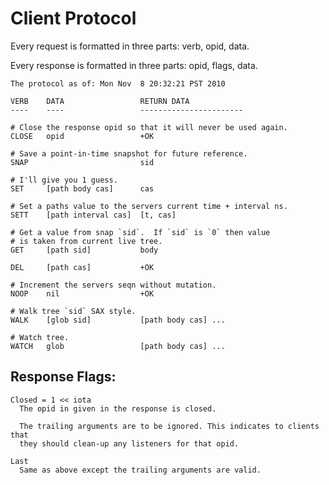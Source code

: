 # Client Protocol

Every request is formatted in three parts: verb, opid, data.

Every response is formatted in three parts: opid, flags, data.

    The protocol as of: Mon Nov  8 20:32:21 PST 2010

    VERB    DATA                 RETURN DATA
    ----    ----                 -----------------------

    # Close the response opid so that it will never be used again.
    CLOSE   opid                 +OK

    # Save a point-in-time snapshot for future reference.
    SNAP                         sid

    # I'll give you 1 guess.
    SET     [path body cas]      cas

    # Set a paths value to the servers current time + interval ns.
    SETT    [path interval cas]  [t, cas]

    # Get a value from snap `sid`.  If `sid` is `0` then value
    # is taken from current live tree.
    GET     [path sid]           body

    DEL     [path cas]           +OK

    # Increment the servers seqn without mutation.
    NOOP    nil                  +OK

    # Walk tree `sid` SAX style.
    WALK    [glob sid]           [path body cas] ...

    # Watch tree.
    WATCH   glob                 [path body cas] ...

## Response Flags:

    Closed = 1 << iota
      The opid in given in the response is closed.

      The trailing arguments are to be ignored. This indicates to clients that
      they should clean-up any listeners for that opid.

    Last
      Same as above except the trailing arguments are valid.
